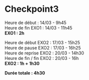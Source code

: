 # Checkpoint3  

Heure de début : 14/03 - 9h45  
Heure de fin EXO1 : 14/03 - 11h45  
**EXO1 : 2h**  

Heure de début EXO2 : 17/03 - 15h25  
Heure de pause EXO2 : 17/03 - 16h25  
Heure de reprise EXO2 : 20/03 - 14h30  
Heure de fin / fin EXO2 : 20/03 - 16h  
**EXO2 : 1h + 1h30**  

**Durée totale : 4h30**  
